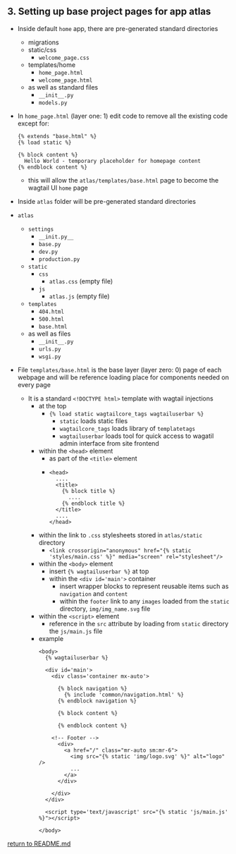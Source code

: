 ## 3. Setting up base project pages for app atlas
  - Inside default `home` app, there are pre-generated standard directories
    - migrations
    - static/css
      - `welcome_page.css`
    - templates/home
      - `home_page.html`
      - `welcome_page.html`
    - as well as standard files
      - `__init__.py`
      - `models.py`
  - In `home_page.html` (layer one: 1) edit code to remove all the existing code except for:
    ```   
    {% extends "base.html" %}
    {% load static %}

    {% block content %}
      Hello World - temporary placeholder for homepage content
    {% endblock content %} 
    ```
    - this will allow the `atlas/templates/base.html` page to become the wagtail UI `home` page

  - Inside `atlas` folder will be pre-generated standard directories
  - `atlas`
    - `settings`
      - `__init.py__`
      - `base.py`
      - `dev.py`
      - `production.py`
    - `static`
      - `css`
        - `atlas.css` (empty file)
      - `js`
        - `atlas.js` (empty file)
    - `templates`
      - `404.html`
      - `500.html`
      - `base.html`
    - as well as files
      - `__init__.py`
      - `urls.py`
      - `wsgi.py`

  - File `templates/base.html` is the base layer (layer zero: 0) page of each webpage and will be reference loading place for components needed on every page
    - It is a standard `<!DOCTYPE html>` template with wagtail injections
      - at the top
        - `{% load static wagtailcore_tags wagtailuserbar %}`
          - `static` loads static files
          - `wagtailcore_tags` loads library of `templatetags` 
          - `wagtailuserbar` loads tool for quick access to wagatil admin interface from site frontend
      - within the `<head>` element
        - as part of the `<title>` element
        - ```
          <head>
            ....
            <title>
              {% block title %}
                ....
              {% endblock title %}
            </title>
            ....
          </head>
          ```      
      - within the link to `.css` stylesheets stored in `atlas/static` directory
        - `<link crossorigin="anonymous" href="{% static 'styles/main.css' %}" media="screen" rel="stylesheet"/>`
      - within the `<body>` element
        - insert `{% wagtailuserbar %}` at top
        - within the `<div id='main'>` container
          - insert wrapper blocks to represent reusable items such as `navigation` and `content`
          - within the `footer` link to any `images` loaded from the `static` directory, `img/img_name.svg` file
      - within the `<script>` element
        - reference in the `src` attribute by loading from `static` directory the `js/main.js` file
      - example
        ```
        <body>
          {% wagtailuserbar %}

          <div id='main'>
            <div class='container mx-auto'>

              {% block navigation %} 
                {% include 'common/navigation.html' %}
              {% endblock navigation %}
          
              {% block content %}

              {% endblock content %}

            <!-- Footer -->
              <div>
                <a href="/" class="mr-auto sm:mr-6">
                  <img src="{% static 'img/logo.svg' %}" alt="logo" />
                  ...
                </a>
              </div>
            
            </div>
          </div>
          
          <script type='text/javascript' src="{% static 'js/main.js' %}"></script>

        </body>
        ```
[return to README.md](README.md#course)